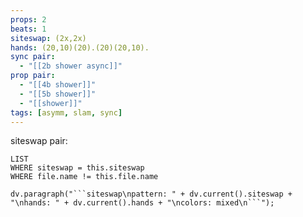 ```yaml
---
props: 2
beats: 1
siteswap: (2x,2x)
hands: (20,10)(20).(20)(20,10).
sync pair:
  - "[[2b shower async]]"
prop pair:
  - "[[4b shower]]"
  - "[[5b shower]]"
  - "[[shower]]"
tags: [asymm, slam, sync]
---
```


siteswap pair:
```dataview
LIST
WHERE siteswap = this.siteswap
WHERE file.name != this.file.name
```
```dataviewjs
dv.paragraph("```siteswap\npattern: " + dv.current().siteswap + "\nhands: " + dv.current().hands + "\ncolors: mixed\n```");
```
